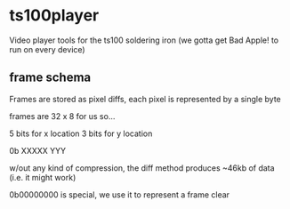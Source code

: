 # ts100player
Video player tools for the ts100 soldering iron (we gotta get Bad Apple! to run on every device)

## frame schema
Frames are stored as pixel diffs, each pixel is represented by a single byte

frames are 32 x 8 for us so...

5 bits for x location
3 bits for y location

0b XXXXX YYY

w/out any kind of compression, the diff method produces ~46kb of data (i.e. it might work)

0b00000000 is special, we use it to represent a frame clear